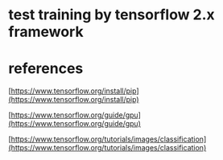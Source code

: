 # test training by tensorflow 2.x framework

# references

[https://www.tensorflow.org/install/pip](https://www.tensorflow.org/install/pip)

[https://www.tensorflow.org/guide/gpu](https://www.tensorflow.org/guide/gpu)

[https://www.tensorflow.org/tutorials/images/classification](https://www.tensorflow.org/tutorials/images/classification)